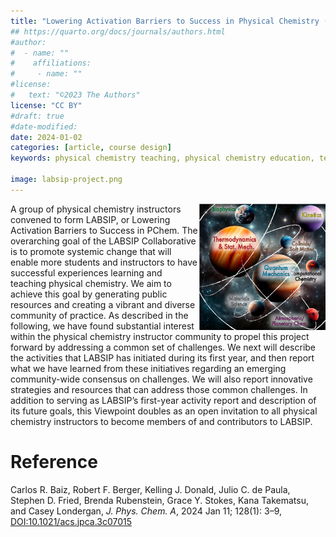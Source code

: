 ```yaml
---
title: "Lowering Activation Barriers to Success in Physical Chemistry (LABSIP): A Community Project"
## https://quarto.org/docs/journals/authors.html
#author:
#  - name: ""
#    affiliations:
#     - name: ""
#license:
#   text: "©2023 The Authors"
license: "CC BY"
#draft: true
#date-modified:
date: 2024-01-02
categories: [article, course design]
keywords: physical chemistry teaching, physical chemistry education, teaching resources

image: labsip-project.png
---
```

<img src="labsip-project.png" width="40%" align="right"/>

A group of physical chemistry instructors convened to form LABSIP, or Lowering Activation Barriers to Success in PChem. The overarching goal of the LABSIP Collaborative is to promote systemic change that will enable more students and instructors to have successful experiences learning and teaching physical chemistry. We aim to achieve this goal by generating public resources and creating a vibrant and diverse community of practice. As described in the following, we have found substantial interest within the physical chemistry instructor community to propel this project forward by addressing a common set of challenges. We next will describe the activities that LABSIP has initiated during its first year, and then report what we have learned from these initiatives regarding an emerging community-wide consensus on challenges. We will also report innovative strategies and resources that can address those common challenges. In addition to serving as LABSIP’s first-year activity report and description of its future goals, this Viewpoint doubles as an open invitation to all physical chemistry instructors to become members of and contributors to LABSIP.


# Reference

Carlos R. Baiz, Robert F. Berger, Kelling J. Donald, Julio C. de Paula, Stephen D. Fried, Brenda Rubenstein, Grace Y. Stokes, Kana Takematsu, and Casey Londergan, *J. Phys. Chem. A*, 2024 Jan 11; 128(1): 3–9,
[DOI:10.1021/acs.jpca.3c07015](https://doi.org/10.1021/acs.jpca.3c07015) 

